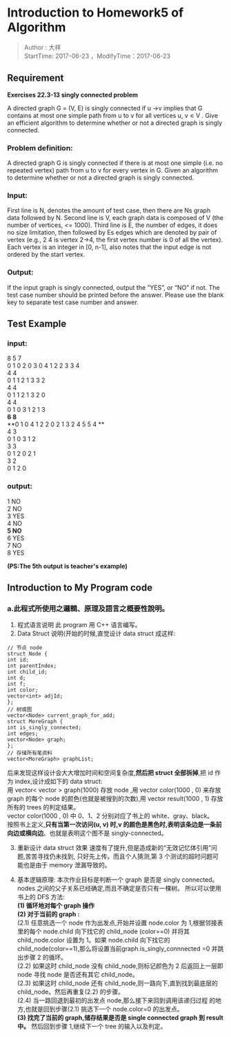 # Introduction to Homework5 of Algorithm
> Author : 大祥  
> StartTime: 2017-06-23 ，ModifyTime：2017-06-23

## Requirement
**Exercises 22.3-13 singly connected problem**

A directed graph G = (V, E) is singly connected if u ->v implies that G contains at most one simple path from u to v for all vertices u, v ∊ V . Give an efficient algorithm to determine whether or not a directed graph is singly connected.

### Problem definition:
A directed graph G is singly connected if there is at most one simple (i.e. no repeated vertex) path from u to v for every vertex in G. Given an algorithm to determine whether or not a directed graph is singly connected.

### Input:
First line is N, denotes the amount of test case, then there are Ns graph data followed by N. Second line is V, each graph data is composed of V (the number of vertices, <= 1000). Third line is E, the number of edges, it does no size limitation, then followed by Es edges which are denoted by pair of vertex (e.g., 2 4 is vertex 2->4, the first vertex number is 0 of all the vertex). Each vertex is an integer in [0, n-1], also notes that the input edge is not ordered by the start vertex.

### Output:
If the input graph is singly connected, output the ”YES”, or “NO” if not.
The test case number should be printed before the answer.
Please use the blank key to separate test case number and answer.

## Test Example
### input:  
8 5 7  
0 1 0 2 0 3  0 4  1 2   2 3  3 4  
 4 4  
0 1 1 2     1 3 3 2  
 4 4  
0 1 1 2 1 3 2 0  
 4 4  
0 1 0 3 1 2 1 3  
 **6 8**  
**0 1 0 4 1 2 2 0 2 1 3 2 4 5 5 4 **  
 4 3  
0 1 0 3 1 2  
 3  3  
0 1 2 0 2 1  
 3 2  
0 1 2 0  

### output:  
1 NO  
2 NO  
3 YES  
4 NO  
**5 NO**  
6 YES  
7 NO  
8 YES  

**(PS:The 5th output is teacher's example)**

## Introduction to My Program code
### a.此程式所使用之邏輯、原理及語言之概要性說明。
1. 程式语言说明
此 program 用 C++ 语言编写。
2. Data Struct 说明(开始的时候,直觉设计 data struct 成这样:
```
// 节点 node
struct Node {
int id;
int parentIndex;
int child_id;
int d;
int f;
int color;
vector<int> adjId;
};
// 树或图
vector<Node> current_graph_for_add;
struct MoreGraph {
int is_singly_connected;
int edges;
vector<Node> graph;
};
// 存储所有笔资料
vector<MoreGraph> graphList;
```
后来发现这样设计会大大增加时间和空间复杂度,**然后把 struct 全部拆掉**,把 id 作为 index,设计成如下的 data struct:  
用 vector< vector<int> > graph(1000) 存放 node ,用 vector<int> color(1000 , 0)
来存放 graph 的每个 node 的颜色(也就是被搜到的次数),用 vector<int>
result(1000 , 1) 存放所有的 trees 的判定结果。  
vector<int> color(1000 , 0) 中 0、1、2 分别对应了书上的 white、gray、black。  
按照书上定义,**只有当第一次访问(u, v) 时,v 的颜色是黑色时,表明该条边是一条前向边或横向边**。也就是表明这个图不是 singly-connected。

3. 重新设计 data struct 效果
速度有了提升,但是造成新的“无效记忆体引用”问题,苦苦寻找仍未找到,
只好先上传。而且个人猜测,第 3 个测试的超时问题可能也是由于 memory 泄漏导致的。

4. 基本逻辑原理:
本次作业目标是判断一个 graph 是否是 singly connected。
nodes 之间的父子关系已经确定,而且不确定是否只有一棵树。
所以可以使用书上的 DFS 方法:  
**(1) 循环地对每个 graph 操作**  
**(2) 对于当前的 graph :**  
  (2.1) 任意挑选一个 node 作为出发点,开始并设置 node.color 为 1,根据邻接表里的每个 node.child 向下找它的 child_node (color==0) 并将其 child_node.color 设置为 1。如果 node.child 向下找它的
child_node(color==1),那么将设置当前graph.is_singly_connnected =0 并跳出步骤 2 的循环。  
(2.2) 如果这时 child_node 没有 child_node,则标记颜色为 2 后返回上一层即 node 寻找 node 是否还有其它 child_node。  
(2.3) 如果这时 child_node 还有 child_node,则一路向下,直到找到最底层的 child_node。然后再重复(2.2) 的步骤。  
(2.4) 当一路回退到最初的出发点 node,那么接下来回到调用该递归过程
的地方,也就是回到步骤(2.1) 挑选下一个 node.color=0 的出发点。  
**(3) 找完了当前的 graph,储存结果是否是 single connected graph 到 result 中。** 然后回到步骤 1,继续下一个 tree 的输入以及判定。
